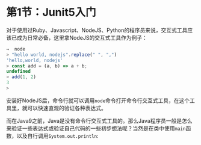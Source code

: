 # 第1节：Junit5入门

对于使用过Ruby、Javascript、NodeJS、Python的程序员来说，交互式工具应该已成为日常必备，这里拿NodeJS的交互式工具作为例子：

```javascript
⇒  node
> "hello world, nodejs".replace(" ", ",")
'hello,world, nodejs'
> const add = (a, b) => a + b;
undefined
> add(1, 2)
3
>
```

安装好NodeJS后，命令行就可以调用`node`命令打开命令行交互式工具，在这个工具里，就可以快速直观的验证各种表达式。

而在Java9之前，Java是没有命令行交互式工具的。那么Java程序员一般是怎么来验证一些表达式或验证自己代码的一些初步想法呢？当然是在类中使用`main`函数，以及自行调用`System.out.println`:

```java

```



